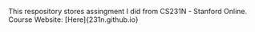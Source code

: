 This respository stores assingment I did from CS231N - Stanford Online.
Course Website: [Here]{231n.github.io}

